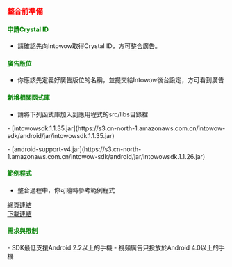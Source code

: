 ﻿﻿<h3 id='before' style='color:red'>整合前準備</h3>

<h4 id='CrystalID' style='color:green'>申請Crystal ID</h4>

- 請確認先向Intowow取得Crystal ID，方可整合廣告。

<h4 id='placement' style='color:green'>廣告版位</h4>

- 你應該先定義好廣告版位的名稱，並提交給Intowow後台設定，方可看到廣告

<h4 id='import' style='color:green'>新增相關函式庫</h4>

- 請將下列函式庫加入到應用程式的src/libs目錄裡
<p/>
<sdklink/>
	- [intowowsdk.1.1.35.jar](https://s3.cn-north-1.amazonaws.com.cn/intowow-sdk/android/jar/intowowsdk.1.1.35.jar)
<p/>
	- [android-support-v4.jar](https://s3.cn-north-1.amazonaws.com.cn/intowow-sdk/android/jar/intowowsdk.1.1.26.jar)

	
<h4 id='import' style='color:green'>範例程式</h4>

- 整合過程中，你可隨時參考範例程式
<p/>
<a target="_blank" href="https://github.com/ddad-daniel/CrystalExpressSDK-CN-Demo.git">
網頁連結
</a>
<br/>
<a href="https://github.com/ddad-daniel/CrystalExpressSDK-CN-Demo/archive/master.zip">
下載連結
</a>

<h4 id='import' style='color:green'>需求與限制</h4>
- SDK最低支援Android 2.2以上的手機
- 視頻廣告只投放於Android 4.0以上的手機
